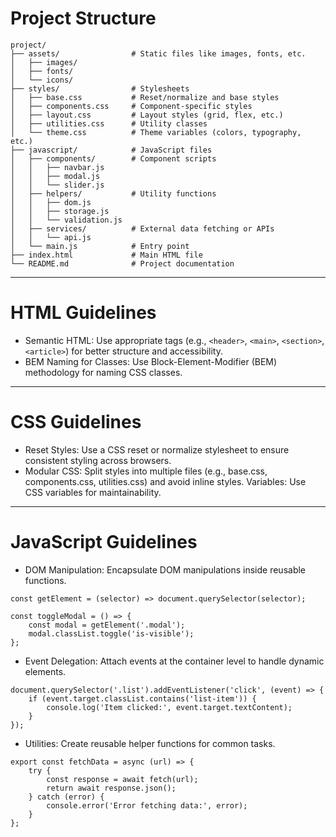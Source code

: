 # Project Structure

```
project/
├── assets/                # Static files like images, fonts, etc.
│   ├── images/
│   ├── fonts/
│   └── icons/
├── styles/                # Stylesheets
│   ├── base.css           # Reset/normalize and base styles
│   ├── components.css     # Component-specific styles
│   ├── layout.css         # Layout styles (grid, flex, etc.)
│   ├── utilities.css      # Utility classes
│   └── theme.css          # Theme variables (colors, typography, etc.)
├── javascript/            # JavaScript files
│   ├── components/        # Component scripts
│   │   ├── navbar.js
│   │   ├── modal.js
│   │   └── slider.js
│   ├── helpers/           # Utility functions
│   │   ├── dom.js
│   │   ├── storage.js
│   │   └── validation.js
│   ├── services/          # External data fetching or APIs
│   │   └── api.js
│   └── main.js            # Entry point
├── index.html             # Main HTML file
└── README.md              # Project documentation
```

<hr>

# HTML Guidelines

- Semantic HTML: Use appropriate tags (e.g., `<header>`, `<main>`, `<section>`, `<article>`) for better structure and accessibility.
- BEM Naming for Classes: Use Block-Element-Modifier (BEM) methodology for naming CSS classes.

<hr>

# CSS Guidelines

- Reset Styles: Use a CSS reset or normalize stylesheet to ensure consistent styling across browsers.
- Modular CSS: Split styles into multiple files (e.g., base.css, components.css, utilities.css) and avoid inline styles.
  Variables: Use CSS variables for maintainability.

<hr>

# JavaScript Guidelines

- DOM Manipulation: Encapsulate DOM manipulations inside reusable functions.

```
const getElement = (selector) => document.querySelector(selector);

const toggleModal = () => {
    const modal = getElement('.modal');
    modal.classList.toggle('is-visible');
};
```

- Event Delegation: Attach events at the container level to handle dynamic elements.

```
document.querySelector('.list').addEventListener('click', (event) => {
    if (event.target.classList.contains('list-item')) {
        console.log('Item clicked:', event.target.textContent);
    }
});
```

- Utilities: Create reusable helper functions for common tasks.

```
export const fetchData = async (url) => {
    try {
        const response = await fetch(url);
        return await response.json();
    } catch (error) {
        console.error('Error fetching data:', error);
    }
};
```

